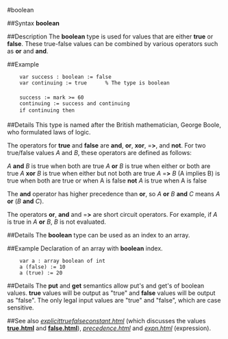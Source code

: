 
#boolean

##Syntax
**boolean**


##Description
The **boolean** type is used for values that are either **true** or **false**. These true-false values can be combined by various operators such as **or** and **and**.


##Example


        var success : boolean := false
        var continuing := true      % The type is boolean
        
        success := mark >= 60
        continuing := success and continuing
        if continuing then 
##Details
This type is named after the British mathematician, George Boole, who formulated laws of logic.

The operators for **true** and **false** are **and**, **or**, **xor**, =**>**, and **not**. For two true/false values _A_ and _B_, these operators are defined as follows:


_A_ **and** _B_ is true when both are true
_A_ **or** _B_ is true when either or both are true
_A_ **xor** _B_ is true when either but not both are true
_A_ =**>** _B_ (A implies B) is true when both are true or when A is false
**not** _A_ is true when A is false


The **and** operator has higher precedence than **or**, so _A_ **or** _B_ **and** _C_ means _A_ **or** (_B_ **and** _C_).

The operators **or**, **and** and =**>** are short circuit operators. For example, if _A_ is true in _A_ **or** _B_, _B_ is not evaluated.


##Details
The **boolean** type can be used as an index to an array.


##Example
Declaration of an array with **boolean** index.

        var a : array boolean of int
        a (false) := 10
        a (true) := 20
##Details
The **put** and **get** semantics allow put's and get's of boolean values. **true** values will be output as "true" and **false** values will be output as "false". The only legal input values are "true" and "false", which are case sensitive.


##See also
_[explicittruefalseconstant.html](explicitTrueFalseConstant)_ (which discusses the values **[true.html](true)** and **[false.html](false)**), _[precedence.html](precedence)_ and _[expn.html](expn)_ (expression).

